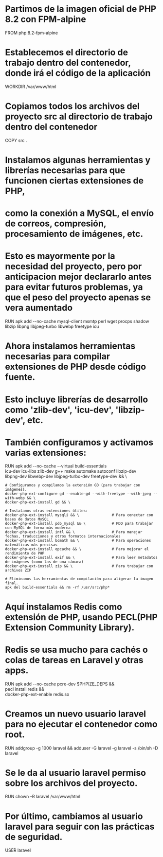 # Partimos de la imagen oficial de PHP 8.2 con FPM-alpine

FROM php:8.2-fpm-alpine

# Establecemos el directorio de trabajo dentro del contenedor, donde irá el código de la aplicación

WORKDIR /var/www/html

# Copiamos todos los archivos del proyecto src al directorio de trabajo dentro del contenedor

COPY src .

# Instalamos algunas herramientas y librerías necesarias para que funcionen ciertas extensiones de PHP,

# como la conexión a MySQL, el envío de correos, compresión, procesamiento de imágenes, etc.

# Esto es mayormente por la necesidad del proyecto, pero por anticipacion mejor declararlo antes para evitar futuros problemas, ya que el peso del proyecto apenas se vera aumentado

RUN apk add --no-cache mysql-client msmtp perl wget procps shadow libzip libpng libjpeg-turbo libwebp freetype icu

# Ahora instalamos herramientas necesarias para compilar extensiones de PHP desde código fuente.

# Esto incluye librerías de desarrollo como 'zlib-dev', 'icu-dev', 'libzip-dev', etc.

# También configuramos y activamos varias extensiones:

RUN apk add --no-cache --virtual build-essentials \
    icu-dev icu-libs zlib-dev g++ make automake autoconf libzip-dev \
    libpng-dev libwebp-dev libjpeg-turbo-dev freetype-dev && \
    
    # Configuramos y compilamos la extensión GD (para trabajar con imágenes).
    docker-php-ext-configure gd --enable-gd --with-freetype --with-jpeg --with-webp && \
    docker-php-ext-install gd && \
    
    # Instalamos otras extensiones útiles:
    docker-php-ext-install mysqli && \               # Para conectar con bases de datos MySQL
    docker-php-ext-install pdo_mysql && \            # PDO para trabajar con MySQL de forma más moderna
    docker-php-ext-install intl && \                 # Para manejar fechas, traducciones y otros formatos internacionales
    docker-php-ext-install bcmath && \               # Para operaciones matemáticas más precisas
    docker-php-ext-install opcache && \              # Para mejorar el rendimiento de PHP
    docker-php-ext-install exif && \                 # Para leer metadatos de imágenes (como las de una cámara)
    docker-php-ext-install zip && \                  # Para trabajar con archivos ZIP
    
    # Eliminamos las herramientas de compilación para aligerar la imagen final.
    apk del build-essentials && rm -rf /usr/src/php*

# Aquí instalamos Redis como extensión de PHP, usando PECL(PHP Extension Community Library).

# Redis se usa mucho para cachés o colas de tareas en Laravel y otras apps.

RUN apk add --no-cache pcre-dev $PHPIZE_DEPS && \
    pecl install redis && \
    docker-php-ext-enable redis.so

# Creamos un nuevo usuario laravel para no ejecutar el contenedor como root.

RUN addgroup -g 1000 laravel && adduser -G laravel -g laravel -s /bin/sh -D laravel

# Se le da al usuario laravel permiso sobre los archivos del proyecto.

RUN chown -R laravel /var/www/html

# Por último, cambiamos al usuario laravel para seguir con las prácticas de seguridad.

USER laravel
